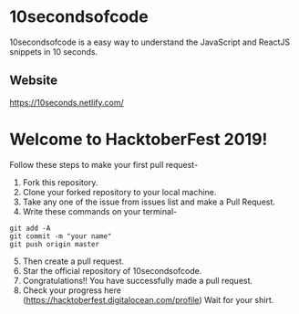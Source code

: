 
# 10secondsofcode 
10secondsofcode is a easy way to understand the JavaScript and ReactJS snippets in 10 seconds. 

## Website 
https://10seconds.netlify.com/

# Welcome to HacktoberFest 2019!
Follow these steps to make your first pull request-
  1. Fork this repository.
  2. Clone your forked repository to your local machine.
  3. Take any one of the issue from issues list and make a Pull Request.
  4. Write these commands on your terminal-
  ```
  git add -A
  git commit -m "your name"
  git push origin master
  ```
  5. Then create a pull request.
  6. Star the official repository of 10secondsofcode.
  7. Congratulations!! You have successfully made a pull request.
  8. Check your progress here (https://hacktoberfest.digitalocean.com/profile)
  Wait for your shirt.
 